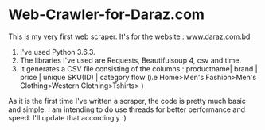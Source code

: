 



# Web-Crawler-for-Daraz.com



This is my very first web scraper. It's for the website :  www.daraz.com.bd

1. I've used Python 3.6.3. 
2. The libraries I've used are Requests, Beautifulsoup 4, csv and time.
3. It generates a CSV file consisting of the columns : 
   productname| brand | price | unique SKU(ID) | category flow (i.e Home>Men's Fashion>Men's Clothing>Western Clothing>Tshirts> )
   
 As it is the first time I've written a scraper, the code is pretty much basic and simple. I am intending to do use threads for better performance and speed. I'll update that accordingly :)
